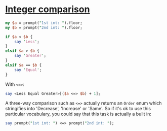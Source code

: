 [1]: https://rosettacode.org/wiki/Integer_comparison

# [Integer comparison][1]



```perl
my $a = prompt("1st int: ").floor;
my $b = prompt("2nd int: ").floor;

if $a < $b {
    say 'Less';
}
elsif $a > $b {
    say 'Greater';
}
elsif $a == $b {
    say 'Equal';
}
```


With `<=>`:

```perl
say <Less Equal Greater>[($a <=> $b) + 1];
```


A three-way comparison such as `<=>` actually returns an `Order` enum which stringifies into 'Decrease', 'Increase' or 'Same'.  So if it's ok to use this particular vocabulary, you could say that this task is actually a built in:

```perl
say prompt("1st int: ") <=> prompt("2nd int: ");
```

